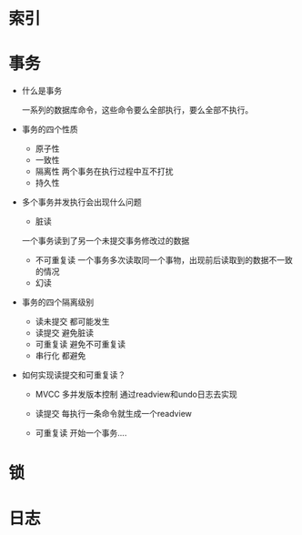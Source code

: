 # 索引
# 事务

- 什么是事务

    一系列的数据库命令，这些命令要么全部执行，要么全部不执行。

<!-- - 为什么会有事务 -->

- 事务的四个性质

    - 原子性
    - 一致性
    - 隔离性
    两个事务在执行过程中互不打扰
    - 持久性

- 多个事务并发执行会出现什么问题

    - 脏读
    <!-- 一个事务在执行的时候对数据进行了修改，在这个事务没有提交的时候，另一个事务读到了该数据，由于第一个事务发生了错误，发生了回滚，此时第二个事务读到的就是脏数据。 -->
    一个事务读到了另一个未提交事务修改过的数据
    - 不可重复读
    一个事务多次读取同一个事物，出现前后读取到的数据不一致的情况
    - 幻读


- 事务的四个隔离级别

    - 读未提交
    都可能发生
    - 读提交
    避免脏读
    - 可重复读
    避免不可重复读
    - 串行化
    都避免

- 如何实现读提交和可重复读？

    - MVCC 多并发版本控制
    通过readview和undo日志去实现
    
    - 读提交 每执行一条命令就生成一个readview
    - 可重复读 开始一个事务....
# 锁
# 日志
